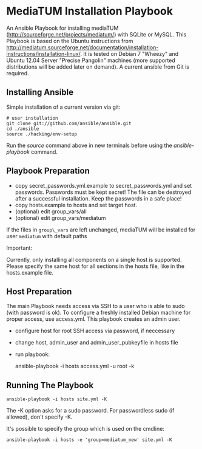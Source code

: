 MediaTUM Installation Playbook
==============================

An Ansible Playbook for installing mediaTUM (http://sourceforge.net/projects/mediatum/) with SQLite or MySQL.
This Playbook is based on the Ubuntu instructions from http://mediatum.sourceforge.net/documentation/installation-instructions/installation-linux/.
It is tested on Debian 7 "Wheezy" and Ubuntu 12.04 Server "Precise Pangolin" machines (more supported distributions will be added later on demand).
A current ansible from Git is required.

Installing Ansible
------------------

Simple installation of a current version via git:
    
    # user installation
    git clone git://github.com/ansible/ansible.git
    cd ./ansible
    source ./hacking/env-setup

Run the _source_ command above in new terminals before using the _ansible-playbook_ command.

Playbook Preparation
--------------------

* copy secret\_passwords.yml.example to secret\_passwords.yml and set passwords. Passwords must be kept secret! 
The file can be destroyed after a successful installation. Keep the passwords in a safe place!
* copy hosts.example to hosts and set target host.
* (optional) edit group\_vars/all
* (optional) edit group\_vars/mediatum

If the files in `group\_vars` are left unchanged, mediaTUM will be installed for user `mediatum` with default paths
  
Important:

Currently, only installing all components on a single host is supported. Please specify the same host for all sections in the hosts file, like in the hosts.example file.

Host Preparation
----------------

The main Playbook needs access via SSH to a user who is able to sudo (with password is ok). To configure a freshly installed Debian machine for proper access, use access.yml.
This playbook creates an admin user.

* configure host for root SSH access via password, if neccessary
* change host, admin\_user and admin\_user\_pubkeyfile in hosts file
* run playbook:

    ansible-playbook -i hosts access.yml -u root -k

Running The Playbook
--------------------

    ansible-playbook -i hosts site.yml -K

The -K option asks for a sudo password. For passwordless sudo (if allowed), don't specify -K.

It's possible to specify the group which is used on the cmdline:

    ansible-playbook -i hosts -e 'group=mediatum_new' site.yml -K
    
